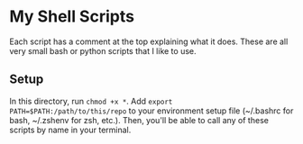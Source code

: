 # My Shell Scripts

Each script has a comment at the top explaining what it does. These are all
very small bash or python scripts that I like to use.

## Setup

In this directory, run `chmod +x *`. Add `export PATH=$PATH:/path/to/this/repo`
to your environment setup file (~/.bashrc for bash, ~/.zshenv for zsh, etc.).
Then, you'll be able to call any of these scripts by name in your terminal.
